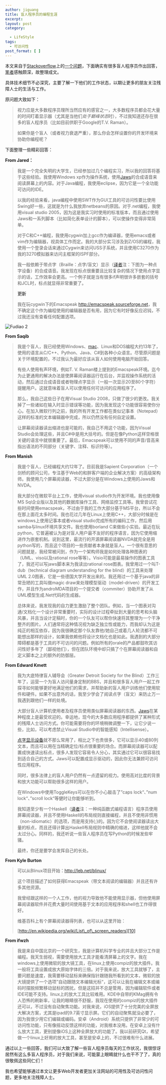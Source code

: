 ```yaml
---
author: jiguang
title: 盲人程序员的编程生涯
excerpt:
layout: post
category:

  - LifeStyle
tags:
  - 可访问性
post_format: [ ]
---
```

本文来自于[Stackoverflow][1]上的[一个问题][2]，下面确实有很多盲人程序员作出回答，[笔者][3]感触颇深，故整理成文。

具体技术细节不必深究，主要了解一下他们的工作状态，以期让更多的朋友关注残障人士的生活与工作。

原问题大致如下：

> 视力应是大多数程序员理所当然应有的感官之一，大多数程序员都会花大量的时间盯着显示器（尤其是当他们*处于巅峰状态*时），不过我知道还存在很多的盲人程序员（比如目前供职于Google的T.V. Raman）。
> 
> 如果你是个盲人（或者视力衰退严重），那么你会怎样设置你的开发环境来协助你编程呢？

下面整理一些精彩回答：

**From Jared：**

> 我是一个完全失明的大学生，已经参加过几个编程实习，所以我的回答将基于这些经验。我使用Windows xp作为操作系统，使用[Jaws][4]的合成语音来阅读屏幕上的内容。对于Java编程，我使用eclipse，因为它是一个全功能可访问的IDE。
> 
> 以我的经验来看，java编程中使用SWT作为GUI工具的可访问性要比使用Swing好一些，这就是为什么我放弃netbeans的原因。对于.net编程，我使用visual studio 2005，因为这是我实习时使用的标准版本，而且通过使用Jaws和一系列脚本（比如简化表单设计的脚本），可以使操作变得非常简单。
> 
> 对于C和C++编程，我使用cygwin加上gcc作为编译器，使用emacs或者vim作为编辑器，视具体工作而定。我的大部分实习涉及到Z/OS的编程，我使用一个登录会话来通过Cygwin来访问USS子系统，并且使用C3270作为我的3270模拟器来访问主框架的ISPF部分。
> 
> 我一般依赖于带点字（Braille：点字/盲文）显示（[译者][5]注：下图为一种点字设备）的合成语音。我发现在标点很重要且比较复杂的情况下使用点字显示的话，工作效率会更高。一个例子就是当有很多if声明很许多嵌套的括号和JCL时，标点就显得非常重要了。
> 
> **更新**
> 
> 我在玩cygwin下的Emacspeak <http://emacspeak.sourceforge.net>，我不确定这个作为编程使用的编辑器是否有用，因为它有时好像反应迟钝，不过我还没有查看任何配置选项。 

![Fudiao 2][6]

**From Saqib**

> 我是个盲人，我已经使用Windows、[mac][7]、Linux和DOS编程大约13年了，使用的语言从C/C++、Python、Java、C#到各种小众语言。尽管原问题是关于环境配置的，不过我认为最好应该从盲人如何使用电脑开始回答。
> 
> 有些人使用有声环境，例如T. V. Raman楼上提到的Emacspeak环境。迄今为止更通用的解决办法是使屏幕阅读器运行在后台，并监视操作系统的活动，然后通过合成语音或者物理点字显示（一般一次显示20至80个字符）提醒用户。这就意味着盲人可以使用任何可访问的应用程序了。
> 
> 那么，我自己这些日子在用Visual Studio 2008，只做了很少的更改。我关掉了一些诸如在输入时显示错误等功能，因为我发现这个功能很容易使你分心。在加入微软行列之前，我的所有开发工作都在类似记事本（Notepad）这样的标准的文本编辑器中完成，所以仍然没有任何自定设置。
> 
> 让屏幕阅读器读出缩进也是可能的，我自己不用这个功能，因为Visual Studio会处理这些，并且C#中是用大括号的。但是在像Python这样空格很关键的语言中就很重要了。最后，Emacspeak可以使用不同的声音/音高来指出语法的不同部分（关键字、注释、标识符等）。 

**From Manish**

> 我是个盲人，已经编程大约12年了。目前我是Sapient Corporation（一个剑桥的顾问公司，专注基于Web的和胖客户端的企业解决方案）的高级架构师。我使用几个屏幕阅读器，不过大部分是在Windows上使用的Jaws和NVDA。
> 
> 我大部分在微软平台上工作，使用visual studio作为开发环境。我也使用像MS Sql企业版以及其他的数据库操作工具、网络监控工具等。我曾尝试花些时间使用emacspeak，不过由于我的工作大部分基于MS平台，所以不会在那上面花太多时间。我也花过几年在Linux上使用C++，大部分时候是在windows上使用记事本或者visual studio完成所有的编码工作，然后用samba与linux环境共享文件。我也使用borland C来做些小实验。最近在玩python，它普遍被认为是对盲人用户最不友好的程序语言，因为它使用缩进作为嵌套机制。说到这里，最流行的开源屏幕阅读器NVDA就完全是用python写的，而且这个项目的一些贡献者本身就是盲人。一个很有意思的问题就是，我经常被问到，作为一个架构师我是如何处理各种图表的（UML、viso以及rational rose等等）。Visio可能是最易操作的图表工具了，我还可以写jaws脚本来为我读出rational rose图表。我曾用过一个叫T-dub（technical diagram understanding for the blind）的工具来处理UML 2.0图表，它是一些德国大学开发出来的。我还用过一个基于java的非常丑陋的工具叫做magic draw来处理模型驱动（model-driven）的开发工作，并且作为androMDA项目的一个提交者（commiter）协助开发了从UML模型生成.Net代码的生成器。
> 
> 总体来说，我发现我的自力更生激励了整个团队。例如，当一个图表对沟通/文档化一个设计非常重要时，实际的设计过程牵扯到大量的思考和头脑风暴，并且当设计定稿时，你的一个队友可以帮你快速将其整理为一个干净整齐的图片。人们通常将这种情况视为缺乏独立性或能力，而我却认为这是纯正的相互依存，因为我很确定那个队友靠他/她自己或着几人轮流都不可能想出那样的设计，如果我依赖他将设计文档化也是如此。我遇到的大部分障碍都是基于工具的不可访问的问题。例如所有的orale的产品都鼓吹其访问性好多年了（鄙视他们），但在团队环境中却只搞了个在屏幕阅读器和自定义脚本之上的额外的防御层。 

**From Edward Kmett**

> 我为大底特律盲人辅导会（Greater Detroit Society for the Blind）工作三年了，运营一个为盲人访问量身定制的BBS，并且和很多盲人用户一起工作探寻如何能够更好地满足他们的需求，并帮助新的盲人用户训练他们使用软件和硬件。如果不出意外的话，我至少学会了阅读点字（盲文）来防止万一我遇到跟他们一样的处境。
> 
> 大部分盲人计算机使用者及程序员使用类似屏幕阅读器的东西。[Jaws][8]在某种程度上是最受欢迎的。幸运地，现今的大多数应用程序都提供了某种形式的残障人士访问方式。你可能需要将你的环境稍微调整一下，让它少说一些，比如，可以考虑禁止Visual Studio中的智能感知（Intellisense）。
> 
> [点字显示设备][9]就不那么常用了，相比之下也贵很多，它可以显示40或80列文本，而且可以用在当精确定位/标点很重要的场合。而屏幕阅读器可以配置成快速读出标点，很多人发现它容易令人分心，其实通过它可以很容易找到适合自己的方式。Jaws可以配置成显示驱动的，因此你无法兼顾可访问性应用程序。
> 
> 同时，很多法律上的盲人用户仍然有一点遗留的视力。使用高对比度的背景和放大功能可以帮助很多这样的用户。
> 
> 在Windows中使用ToggleKeys可以在你不小心敲击了”caps lock“、”num lock“、”scroll lock“等健时让你能够听到。
> 
> 我知道至少有一个Haskell（[译者][5]注：一种纯函数式编程语言）程序员使用屏幕阅读器，并且不使用Haskell的布局规则直接编程，并且不使用非惯用（non-idiomatic）的选项，而是用支持{;}的。因为它不会使阅读器读出大量的标点，而且还得计算出Haskell布局规则中精确的缩进，这样他就不会太过分心。同样的，我还听说一些盲人程序员在写Python的时候发些牢骚。
> 
> 最终，你还是要学会发挥自己的长处。 

**From Kyle Burton**

> 可以从Blinux项目开始：<http://leb.net/blinux/>
> 
> 这个项目描述了如何获得Emacspeak（带文本阅读的编辑器）并且还有许多其他资源。
> 
> 我曾经跟这样的一个人工作，他的视力导致他不能使用显示器，但他使用屏幕阅读器软件并花费大量时间使用基于文本的应用程序和shell也工作得很好。
> 
> 维基百科上有个屏幕阅读器得列表，也可以从这里开始：
> 
> [http://en.wikipedia.org/wiki/List\_of\_screen_readers][10] 

**From ifwzh**

> 我是来自中国北京的一个研究生，我是计算机科学专业的并且大部分工作是编程。我天生弱视，需要使用放大工具才能看清屏幕上的文字。我在windows上使用微软的放大镜工具，在linux上使用compiz的放大插件。我一般将工具设置成放大原始字体的三倍。对于我来说，放大工具就够了，主要问题是速度，我需要移动鼠标来确保指针跟随我所看到的文本，微软的放大镜提供了一个选项”自动跟随文本编辑光标“，这可以让我在编辑文本或编码时摆脱频繁移动鼠标的困扰。但是这招并不总是管用，因为编辑软件或者IDE可能不支持。linux上的放大工具比较难用。KDE中自带的KMag拥有令人恐怖的刷新率，让我的眼睛很不舒服，我现在使用的compiz的放大插件还可以，不过没有自动聚焦功能。对我来说，iOS提供了十分完美的全屏放大解决方案，尤其是ipad的9.7英寸显示屏。它们的自动聚焦就没必要了，因为我很少用它们编辑或编码。安卓（Android）系统只提供了非常少的可访问性功能，只有像摇动反馈这样的功能，对我根本没用。在安卓上没有什么放大工具，更别提像iOS上这种全屏放大的功能了。我以前研究Qt，希望做一个linux上好用的放大工具，甚至是安卓上的，不过很难有什么进展。 

通过以上一些回答，我们可以大致了解一些盲人程序员每天的工作状况，我很惊讶居然有这么多盲人程序员，对于我们来说，可能蒙上眼睛就什么也干不了了，真的很敬佩这些同仁们！

我也希望能够通过本文让更多Web开发者更加关注网站的可用性及可访问性问题，更多地关注残障人士。

 [1]: http://stackoverflow.com/
 [2]: http://stackoverflow.com/questions/118984/how-can-you-program-if-youre-blind
 [3]: http://jiguang.github.com "笔者"
 [4]: http://freedomscientific.com/products/fs/jaws-product-page.asp
 [5]: http://jiguang.github.com "译者"
 [6]: http://jiguang.github.com/content/uploads/2012/03/fudiao-2.jpg "fudiao-2.jpg"
 [7]: http://jiguang.github.com/index.php/tag/mac/ "mac"
 [8]: http://www.freedomscientific.com/products/fs/jaws-product-page.asp
 [9]: http://en.wikipedia.org/wiki/Refreshable_Braille_display
 [10]: http://en.wikipedia.org/wiki/List_of_screen_readers